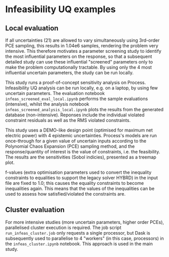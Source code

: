 # Infeasibility UQ examples

## Local evaluation

If all uncertainties (21) are allowed to vary simultaneously using 3rd-order PCE sampling, this results in 1.04e6 samples, rendering the problem very intensive. This therefore motivates a parameter screening study to identify the most influential parameters on the response, so that a subsequent detailed study can use these influential "screened" parameters only to make the problem computationally tractable. By using only the 4 most influential uncertain parameters, the study can be run locally.

This study runs a proof-of-concept sensitivity analysis on Process. Infeasibility UQ analysis can be run locally, e.g. on a laptop, by using few uncertain parameters. The evaluation notebook `infeas_screened_eval_local.ipynb` performs the sample evaluations (intensive), whilst the analysis notebook `infeas_screened_analysis_local.ipynb` plots the results from the generated database (non-intensive). Reponses include the individual violated constraint residuals as well as the RMS violated constraints.

This study uses a DEMO-like design point (optimised for maximum net electric power) with 4 epistemic uncertainties. Process's models are run once-through for a given value of uncertain inputs according to the Polynomial Chaos Expansion (PCE) sampling method, and the response/quantity of interest is the value of constraints, i.e. the feasibility. The results are the sensitivities (Sobol indicies), presented as a treemap plot.

f-values (extra optimisation parameters used to convert the inequality constraints to equalities to support the legacy solver HYBRD) in the input file are fixed to 1.0; this causes the equality constraints to become inequalities again. This means that the values of the inequalities can be used to assess how satisfied/violated the constraints are.

## Cluster evaluation

For more intensive studies (more uncertain parameters, higher order PCEs), parallelised cluster execution is required. The job script `run_infeas_cluster.job` only requests a single processor, but Dask is subsequently used to parallelise to 4 "workers" (in this case, processors) in the `infeas_cluster.ipynb` notebook. This approach is used in the main study.